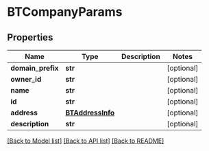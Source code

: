 # BTCompanyParams

## Properties
Name | Type | Description | Notes
------------ | ------------- | ------------- | -------------
**domain_prefix** | **str** |  | [optional] 
**owner_id** | **str** |  | [optional] 
**name** | **str** |  | [optional] 
**id** | **str** |  | [optional] 
**address** | [**BTAddressInfo**](BTAddressInfo.md) |  | [optional] 
**description** | **str** |  | [optional] 

[[Back to Model list]](../README.md#documentation-for-models) [[Back to API list]](../README.md#documentation-for-api-endpoints) [[Back to README]](../README.md)


